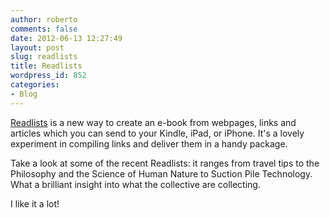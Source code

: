```yaml
---
author: roberto
comments: false
date: 2012-06-13 12:27:49
layout: post
slug: readlists
title: Readlists
wordpress_id: 852
categories:
- Blog
---
```


[Readlists](http://readlists.com/) is a new way to create an e-book from webpages, links and articles which you can send to your Kindle, iPad, or iPhone. It's a lovely experiment in compiling links and deliver them in a handy package. 

Take a look at some of the recent Readlists: it ranges from travel tips to the Philosophy and the Science of Human Nature to Suction Pile Technology. What a brilliant insight into what the collective are collecting. 

I like it a lot! 
